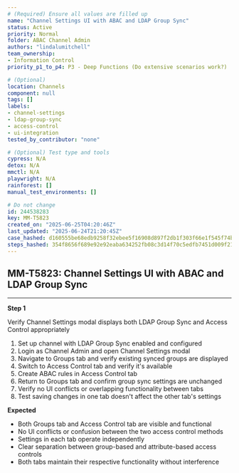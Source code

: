 ```yaml
---
# (Required) Ensure all values are filled up
name: "Channel Settings UI with ABAC and LDAP Group Sync"
status: Active
priority: Normal
folder: ABAC Channel Admin
authors: "lindalumitchell"
team_ownership:
- Information Control
priority_p1_to_p4: P3 - Deep Functions (Do extensive scenarios work?)

# (Optional)
location: Channels
component: null
tags: []
labels:
- channel-settings
- ldap-group-sync
- access-control
- ui-integration
tested_by_contributor: "none"

# (Optional) Test type and tools
cypress: N/A
detox: N/A
mmctl: N/A
playwright: N/A
rainforest: []
manual_test_environments: []

# Do not change
id: 244538283
key: MM-T5823
created_on: "2025-06-25T04:20:46Z"
last_updated: "2025-06-24T21:20:45Z"
case_hashed: d160555be68edb9258f32ebee5f16908d897f2db1f303f66e1f545f74b066a658f40683d2b6349a7acaadd23d15b950d
steps_hashed: 354f8656f689e92e92eaba634252fb08c3d14f70c5edfb7451d009f21093bb19b5d1e7292522c1a2aaa10be3ef01f0db
---
```


<!-- (Auto-generated) Based on frontmatter's "key" and "name" -->

## MM-T5823: Channel Settings UI with ABAC and LDAP Group Sync

---

**Step 1**

Verify Channel Settings modal displays both LDAP Group Sync and Access Control appropriately

1. Set up channel with LDAP Group Sync enabled and configured
2. Login as Channel Admin and open Channel Settings modal
3. Navigate to Groups tab and verify existing synced groups are displayed
4. Switch to Access Control tab and verify it's available
5. Create ABAC rules in Access Control tab
6. Return to Groups tab and confirm group sync settings are unchanged
7. Verify no UI conflicts or overlapping functionality between tabs
8. Test saving changes in one tab doesn't affect the other tab's settings

**Expected**

- Both Groups tab and Access Control tab are visible and functional
- No UI conflicts or confusion between the two access control methods
- Settings in each tab operate independently
- Clear separation between group-based and attribute-based access controls
- Both tabs maintain their respective functionality without interference
